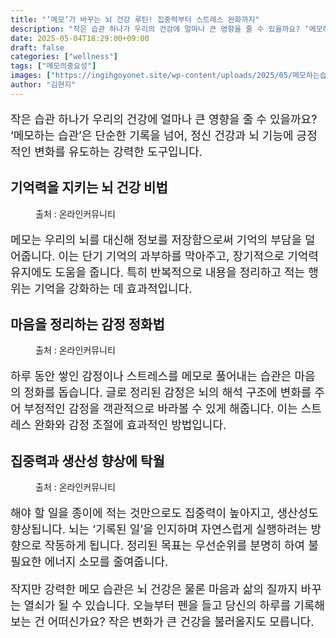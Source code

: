 ```yaml
---
title: "‘메모’가 바꾸는 뇌 건강 루틴! 집중력부터 스트레스 완화까지"
description: "작은 습관 하나가 우리의 건강에 얼마나 큰 영향을 줄 수 있을까요? ‘메모하는 습관’은 단순한 기록을 넘어, 정신 건강과 뇌 기능에 긍정적인 변화를 유도하는 강력한 도구입니다."
date: 2025-05-04T18:29:00+09:00
draft: false
categories: ["wellness"]
tags: ["메모의중요성"]
images: ["https://ingihgoyonet.site/wp-content/uploads/2025/05/메모하는습관-1024x792.jpg", "https://ingihgoyonet.site/wp-content/uploads/2025/05/일기쓰기-1024x685.jpg", "https://ingihgoyonet.site/wp-content/uploads/2025/05/할일-1024x683.jpg"]
author: "김현지"
---
```


<p style="font-size:18px">작은 습관 하나가 우리의 건강에 얼마나 큰 영향을 줄 수 있을까요? ‘메모하는 습관’은 단순한 기록을 넘어, 정신 건강과 뇌 기능에 긍정적인 변화를 유도하는 강력한 도구입니다.</p> <h2 >기억력을 지키는 뇌 건강 비법</h2> <figure ><img src="https://ingihgoyonet.site/wp-content/uploads/2025/05/메모하는습관-1024x792.jpg" alt="" style="aspect-ratio:16/9;object-fit:cover"/><figcaption >출처 : 온라인커뮤니티</figcaption></figure> <p style="font-size:18px">메모는 우리의 뇌를 대신해 정보를 저장함으로써 기억의 부담을 덜어줍니다. 이는 단기 기억의 과부하를 막아주고, 장기적으로 기억력 유지에도 도움을 줍니다. 특히 반복적으로 내용을 정리하고 적는 행위는 기억을 강화하는 데 효과적입니다.</p> <h2 >마음을 정리하는 감정 정화법</h2> <figure ><img src="https://ingihgoyonet.site/wp-content/uploads/2025/05/일기쓰기-1024x685.jpg" alt="" style="aspect-ratio:16/9;object-fit:cover"/><figcaption >출처 : 온라인커뮤니티</figcaption></figure> <p style="font-size:18px">하루 동안 쌓인 감정이나 스트레스를 메모로 풀어내는 습관은 마음의 정화를 돕습니다. 글로 정리된 감정은 뇌의 해석 구조에 변화를 주어 부정적인 감정을 객관적으로 바라볼 수 있게 해줍니다. 이는 스트레스 완화와 감정 조절에 효과적인 방법입니다.</p> <h2 >집중력과 생산성 향상에 탁월</h2> <figure ><img src="https://ingihgoyonet.site/wp-content/uploads/2025/05/할일-1024x683.jpg" alt="" style="aspect-ratio:16/9;object-fit:cover"/><figcaption >출처 : 온라인커뮤니티</figcaption></figure> <p style="font-size:18px">해야 할 일을 종이에 적는 것만으로도 집중력이 높아지고, 생산성도 향상됩니다. 뇌는 ‘기록된 일’을 인지하며 자연스럽게 실행하려는 방향으로 작동하게 됩니다. 정리된 목표는 우선순위를 분명히 하여 불필요한 에너지 소모를 줄여줍니다.</p> <p style="font-size:18px">작지만 강력한 메모 습관은 뇌 건강은 물론 마음과 삶의 질까지 바꾸는 열쇠가 될 수 있습니다. 오늘부터 펜을 들고 당신의 하루를 기록해보는 건 어떠신가요? 작은 변화가 큰 건강을 불러올지도 모릅니다.</p>